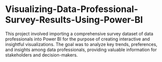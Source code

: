 # Visualizing-Data-Professional-Survey-Results-Using-Power-BI
This project involved importing a comprehensive survey dataset of data professionals into Power BI for the purpose of creating interactive and insightful visualizations. The goal was to analyze key trends, preferences, and insights among data professionals, providing valuable information for stakeholders and decision-makers.

